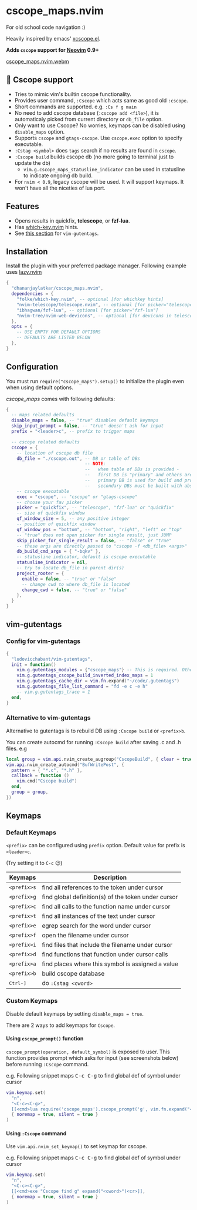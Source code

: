 # cscope_maps.nvim

For old school code navigation :)

Heavily inspired by emacs' [xcscope.el](https://github.com/dkogan/xcscope.el).

**Adds `cscope` support for [Neovim](https://neovim.io/) 0.9+**

[cscope_maps.nvim.webm](https://github.com/dhananjaylatkar/cscope_maps.nvim/assets/27724944/8b6a392a-c1d3-4ead-ae9b-a50436d52eef)

## 🌟 Cscope support

- Tries to mimic vim's builtin cscope functionality.
- Provides user command, `:Cscope` which acts same as good old `:cscope`.
- Short commands are supported. e.g. `:Cs f g main`
- No need to add cscope database (`:cscope add <file>`), it is automaticaly picked from current directory or `db_file` option.
- Only want to use Cscope? No worries, keymaps can be disabled using `disable_maps` option.
- Supports `cscope` and `gtags-cscope`. Use `cscope.exec` option to specify executable.
- `:Cstag <symbol>` does `tags` search if no results are found in `cscope`.
- `:Cscope build` builds cscope db (no more going to terminal just to update the db)
  - `vim.g.cscope_maps_statusline_indicator` can be used in statusline to indicate ongoing db build.
- For `nvim < 0.9`, legacy cscope will be used. It will support keymaps. It won't have all the niceties of lua port.

## Features

- Opens results in quickfix, **telescope**, or **fzf-lua**.
- Has [which-key.nvim](https://github.com/folke/which-key.nvim) hints.
- See [this section](#vim-gutentags) for `vim-gutentags`.

## Installation

Install the plugin with your preferred package manager.
Following example uses [lazy.nvim](https://github.com/folke/lazy.nvim)

```lua
{
  "dhananjaylatkar/cscope_maps.nvim",
  dependencies = {
    "folke/which-key.nvim", -- optional [for whichkey hints]
    "nvim-telescope/telescope.nvim", -- optional [for picker="telescope"]
    "ibhagwan/fzf-lua", -- optional [for picker="fzf-lua"]
    "nvim-tree/nvim-web-devicons", -- optional [for devicons in telescope or fzf]
  },
  opts = {
    -- USE EMPTY FOR DEFAULT OPTIONS
    -- DEFAULTS ARE LISTED BELOW
  },
}
```

## Configuration

You must run `require("cscope_maps").setup()` to initialize the plugin even when using default options.

_cscope_maps_ comes with following defaults:

```lua
{
  -- maps related defaults
  disable_maps = false, -- "true" disables default keymaps
  skip_input_prompt = false, -- "true" doesn't ask for input
  prefix = "<leader>c", -- prefix to trigger maps

  -- cscope related defaults
  cscope = {
    -- location of cscope db file
    db_file = "./cscope.out", -- DB or table of DBs
                              -- NOTE:
                              --   when table of DBs is provided -
                              --   first DB is "primary" and others are "secondary"
                              --   primary DB is used for build and project_rooter
                              --   secondary DBs must be built with absolute paths or paths relative to cwd otherwise JUMP will not work
    -- cscope executable
    exec = "cscope", -- "cscope" or "gtags-cscope"
    -- choose your fav picker
    picker = "quickfix", -- "telescope", "fzf-lua" or "quickfix"
    -- size of quickfix window
    qf_window_size = 5, -- any positive integer
    -- position of quickfix window
    qf_window_pos = "bottom", -- "bottom", "right", "left" or "top"
    -- "true" does not open picker for single result, just JUMP
    skip_picker_for_single_result = false, -- "false" or "true"
    -- these args are directly passed to "cscope -f <db_file> <args>"
    db_build_cmd_args = { "-bqkv" },
    -- statusline indicator, default is cscope executable
    statusline_indicator = nil,
    -- try to locate db_file in parent dir(s)
    project_rooter = {
      enable = false, -- "true" or "false"
      -- change cwd to where db_file is located
      change_cwd = false, -- "true" or "false"
    },
  }
}
```

## vim-gutentags

### Config for vim-gutentags

```lua
{
  "ludovicchabant/vim-gutentags",
  init = function()
    vim.g.gutentags_modules = {"cscope_maps"} -- This is required. Other config is optional
    vim.g.gutentags_cscope_build_inverted_index_maps = 1
    vim.g.gutentags_cache_dir = vim.fn.expand("~/code/.gutentags")
    vim.g.gutentags_file_list_command = "fd -e c -e h"
    -- vim.g.gutentags_trace = 1
  end,
}
```

### Alternative to vim-gutentags

Alternative to gutentags is to rebuild DB using `:Cscope build` or `<prefix>b`.

You can create autocmd for running `:Cscope build` after saving .c and .h files.
e.g

```lua
local group = vim.api.nvim_create_augroup("CscopeBuild", { clear = true })
vim.api.nvim_create_autocmd("BufWritePost", {
  pattern = { "*.c", "*.h" },
  callback = function ()
    vim.cmd("Cscope build")
  end,
  group = group,
})
```

## Keymaps

### Default Keymaps

`<prefix>` can be configured using `prefix` option. Default value for prefix
is `<leader>c`.

(Try setting it to `C-c` 😉)

| Keymaps           | Description                                         |
| ----------------- | --------------------------------------------------- |
| `<prefix>s`       | find all references to the token under cursor       |
| `<prefix>g`       | find global definition(s) of the token under cursor |
| `<prefix>c`       | find all calls to the function name under cursor    |
| `<prefix>t`       | find all instances of the text under cursor         |
| `<prefix>e`       | egrep search for the word under cursor              |
| `<prefix>f`       | open the filename under cursor                      |
| `<prefix>i`       | find files that include the filename under cursor   |
| `<prefix>d`       | find functions that function under cursor calls     |
| `<prefix>a`       | find places where this symbol is assigned a value   |
| `<prefix>b`       | build cscope database                               |
| <kbd>Ctrl-]</kbd> | do `:Cstag <cword>`                                 |

### Custom Keymaps

Disable default keymaps by setting `disable_maps = true`.

There are 2 ways to add keymaps for `Cscope`.

#### Using `cscope_prompt()` function

`cscope_prompt(operation, default_symbol)` is exposed to user.
This function provides prompt which asks for input (see screenshots below)
before running `:Cscope` command.

e.g. Following snippet maps <kbd>C-c C-g</kbd> to find global def of symbol
under cursor

```lua
vim.keymap.set(
  "n",
  "<C-c><C-g>",
  [[<cmd>lua require('cscope_maps').cscope_prompt('g', vim.fn.expand("<cword>"))<cr>]],
  { noremap = true, silent = true }
)
```

#### Using `:Cscope` command

Use `vim.api.nvim_set_keymap()` to set keymap for cscope.

e.g. Following snippet maps <kbd>C-c C-g</kbd> to find global def of symbol
under cursor

```lua
vim.keymap.set(
  "n",
  "<C-c><C-g>",
  [[<cmd>exe "Cscope find g" expand("<cword>")<cr>]],
  { noremap = true, silent = true }
)
```
